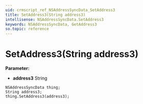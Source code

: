 ```yaml
---
uid: crmscript_ref_NSAddressSyncData_SetAddress3
title: SetAddress3(String address3)
intellisense: NSAddressSyncData.SetAddress3
keywords: NSAddressSyncData, GetAddress3
so.topic: reference
---
```


# SetAddress3(String address3)

**Parameter:** 
* **address3** String

```crmscript
NSAddressSyncData thing;
String address3;
thing.SetAddress3(address3);
```

